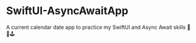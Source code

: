 # SwiftUI-AsyncAwaitApp
A current calendar date app to practice my SwiftUI and Async Await skills 🍾🚀🕹
